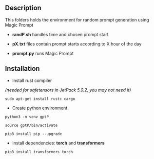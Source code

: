## Description
This folders holds the environment for random prompt generation using Magic Prompt

- **randP.sh** handles time and chosen prompt start

- **pX.txt** files contain prompt starts according to X hour of the day

- **prompt.py** runs Magic Prompt

## Installation
- Install rust compiler

_(needed for safetensors in JetPack 5.0.2, you may not need it)_
```
sudo apt-get install rustc cargo
```
- Create python environment

```
python3 -m venv gptP

source gptP/bin/activate

pip3 install pip --upgrade
```

- Install dependencies: **torch** and **transformers**

```
pip3 install transformers torch
```
